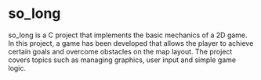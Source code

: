 # so_long
so_long is a C project that implements the basic mechanics of a 2D game. In this project, a game has been developed that allows the player to achieve certain goals and overcome obstacles on the map layout. The project covers topics such as managing graphics, user input and simple game logic.
